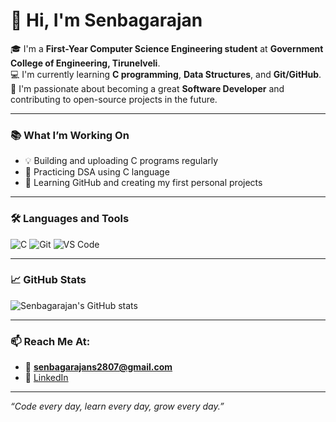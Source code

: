 # 👋 Hi, I'm Senbagarajan

🎓 I'm a **First-Year Computer Science Engineering student** at **Government College of Engineering, Tirunelveli**.  
💻 I'm currently learning **C programming**, **Data Structures**, and **Git/GitHub**.  
🚀 I'm passionate about becoming a great **Software Developer** and contributing to open-source projects in the future.

---

### 📚 What I’m Working On
- 💡 Building and uploading C programs regularly
- 🧠 Practicing DSA using C language
- 🔧 Learning GitHub and creating my first personal projects

---

### 🛠️ Languages and Tools
![C](https://img.shields.io/badge/C-00599C?style=for-the-badge&logo=c&logoColor=white)
![Git](https://img.shields.io/badge/Git-F05032?style=for-the-badge&logo=git&logoColor=white)
![VS Code](https://img.shields.io/badge/VS%20Code-007ACC?style=for-the-badge&logo=visual-studio-code&logoColor=white)

---

### 📈 GitHub Stats

![Senbagarajan's GitHub stats](https://github-readme-stats.vercel.app/api?username=Senbagarajan2807&show_icons=true&theme=radical)

---

### 📫 Reach Me At:
- 📧 **senbagarajans2807@gmail.com**
- 💼 [LinkedIn](https://www.linkedin.com/in/your-link)

---

_“Code every day, learn every day, grow every day.”_
